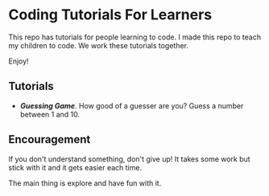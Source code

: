 # Coding Tutorials For Learners
This repo has tutorials for people learning to code. I made this repo to teach my children to code. We work these tutorials together. 

Enjoy!

## Tutorials
* ***Guessing Game***. How good of a guesser are you? Guess a number between 1 and 10. 

## Encouragement   
If you don't understand something, don't give up! It takes some work but stick with it and it gets easier each time. 

The main thing is explore and have fun with it. 
